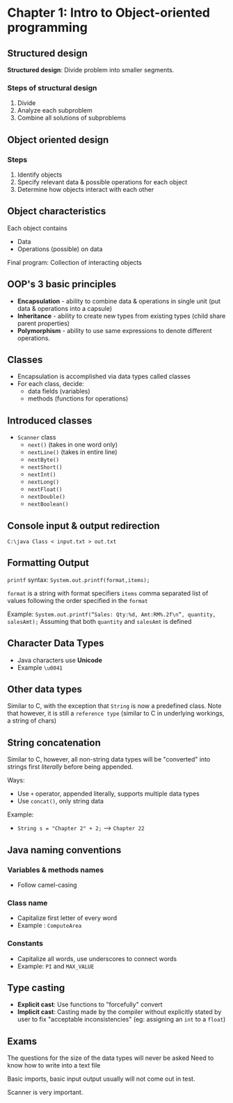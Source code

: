 # Chapter 1: Intro to Object-oriented programming

## Structured design

**Structured design**: Divide problem into smaller segments.

### Steps of structural design

1. Divide
2. Analyze each subproblem
3. Combine all solutions of subproblems

## Object oriented design

### Steps

1. Identify objects
2. Specify relevant data & possible operations for each object
3. Determine how objects interact with each other

## Object characteristics

Each object contains
- Data
- Operations (possible) on data

Final program: Collection of interacting objects

## OOP's 3 basic principles

- **Encapsulation** - ability to combine data & operations in single unit (put data & operations into a capsule)
- **Inheritance** - ability to create new types from existing types (child share parent properties)
- **Polymorphism** - ability to use same expressions to denote different operations.

## Classes

- Encapsulation is accomplished via data types called classes
- For each class, decide:
  - data fields (variables)
  - methods (functions for operations)

## Introduced classes

- `Scanner` class
  - `next()` (takes in one word only)
  - `nextLine()` (takes in entire line)
  - `nextByte()`
  - `nextShort()`
  - `nextInt()`
  - `nextLong()`
  - `nextFloat()`
  - `nextDouble()`
  - `nextBoolean()`

## Console input & output redirection

`C:\java Class < input.txt > out.txt`

## Formatting Output

`printf` syntax: `System.out.printf(format,items);`

`format` is a string with format specifiers
`items` comma separated list of values following the order specified in the `format`

Example: `System.out.printf(“Sales: Qty:%d, Amt:RM%.2f\n”, quantity, salesAmt);`
Assuming that both `quantity` and `salesAmt` is defined

## Character Data Types

- Java characters use **Unicode**
- Example `\u0041`

## Other data types

Similar to C, with the exception that `String` is now a predefined class. Note that however, it is still a `reference type` (similar to C in underlying workings, a string of chars)

## String concatenation

Similar to C, however, all non-string data types will be "converted" into strings first *literally* before being appended.

Ways:
- Use `+` operator, appended literally, supports multiple data types
- Use `concat()`, only string data

Example:
- `String s = "Chapter 2" + 2;` --> `Chapter 22`

## Java naming conventions

### Variables & methods names

- Follow camel-casing

### Class name

- Capitalize first letter of every word
- Example : `ComputeArea`

### Constants

- Capitalize all words, use underscores to connect words
- Example: `PI` and `MAX_VALUE`

## Type casting

- **Explicit cast**: Use functions to "forcefully" convert
- **Implicit cast**: Casting made by the compiler without explicitly stated by user to fix "acceptable inconsistencies" (eg: assigning an `int` to a `float`)

## Exams

The questions for the size of the data types will never be asked
Need to know how to write into a text file

Basic imports, basic input output usually will not come out in test.

Scanner is very important.